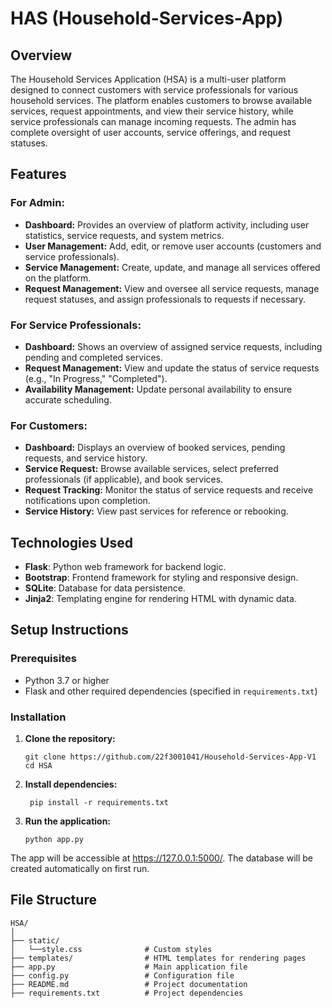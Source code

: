 # HAS (Household-Services-App)

## Overview

The Household Services Application (HSA) is a multi-user platform designed to connect customers with service professionals for various household services. The platform enables customers to browse available services, request appointments, and view their service history, while service professionals can manage incoming requests. The admin has complete oversight of user accounts, service offerings, and request statuses.

## Features

### For Admin:
- **Dashboard:** Provides an overview of platform activity, including user statistics, service requests, and system metrics.
- **User Management:** Add, edit, or remove user accounts (customers and service professionals).
- **Service Management:** Create, update, and manage all services offered on the platform.
- **Request Management:** View and oversee all service requests, manage request statuses, and assign professionals to requests if necessary.

### For Service Professionals:
- **Dashboard:** Shows an overview of assigned service requests, including pending and completed services.
- **Request Management:** View and update the status of service requests (e.g., "In Progress," "Completed").
- **Availability Management:** Update personal availability to ensure accurate scheduling.

### For Customers:
- **Dashboard:** Displays an overview of booked services, pending requests, and service history.
- **Service Request:** Browse available services, select preferred professionals (if applicable), and book services.
- **Request Tracking:** Monitor the status of service requests and receive notifications upon completion.
- **Service History:** View past services for reference or rebooking.

## Technologies Used
- **Flask**: Python web framework for backend logic.
- **Bootstrap**: Frontend framework for styling and responsive design.
- **SQLite**: Database for data persistence.
- **Jinja2**: Templating engine for rendering HTML with dynamic data.

## Setup Instructions

### Prerequisites
- Python 3.7 or higher
- Flask and other required dependencies (specified in `requirements.txt`)

### Installation

1. **Clone the repository:**
   ```
   git clone https://github.com/22f3001041/Household-Services-App-V1
   cd HSA
   ```

2. **Install dependencies:**
   ```
    pip install -r requirements.txt
    ```
3. **Run the application:**
    ```
    python app.py
    ```
The app will be accessible at https://127.0.0.1:5000/. The database will be created automatically on first run.

## File Structure
```
HSA/
│
├── static/
│   └──style.css              # Custom styles
├── templates/                # HTML templates for rendering pages
├── app.py                    # Main application file
├── config.py                 # Configuration file
├── README.md                 # Project documentation
├── requirements.txt          # Project dependencies
```
